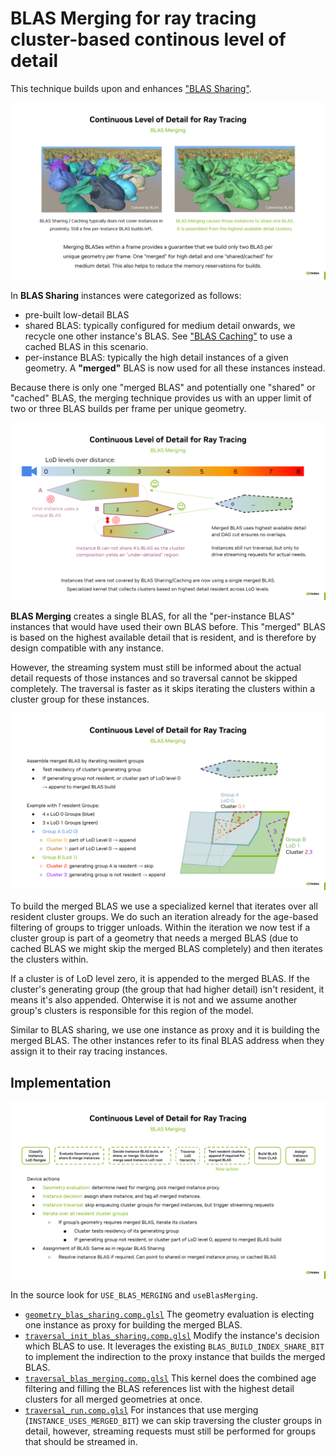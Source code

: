 # BLAS Merging for ray tracing cluster-based continous level of detail

This technique builds upon and enhances ["BLAS Sharing"](blas_sharing.md).

![image illustrating the benefits of BLAS merging](blas_merging_benefit.jpg)


In **BLAS Sharing** instances were categorized as follows:
* pre-built low-detail BLAS
* shared BLAS: typically configured for medium detail onwards, we recycle one other instance's BLAS. See ["BLAS Caching"](blas_caching.md) to use a cached BLAS in this scenario.
* per-instance BLAS: typically the high detail instances of a given geometry. A **"merged"** BLAS is now used for all these instances instead.

Because there is only one "merged BLAS" and potentially one "shared" or "cached" BLAS, the merging technique provides us with an upper limit of two or three BLAS builds per frame per unique geometry.

![image illustrating which instances are using the merged BLAS](blas_merging_instances.png)

**BLAS Merging** creates a single BLAS, for all the "per-instance BLAS" instances that would have used their own BLAS before. 
This "merged" BLAS is based on the highest available detail that is resident, and is therefore by design compatible with any instance.

However, the streaming system must still be informed about the actual detail requests of those instances and so traversal cannot be skipped completely. The traversal is faster as it skips iterating the clusters within a cluster group for these instances.

![image illustrating which clusters get into a merged BLAS](blas_merging_clusters.png)

To build the merged BLAS we use a specialized kernel that iterates over all resident cluster groups. We do such an iteration already
for the age-based filtering of groups to trigger unloads. Within the iteration we now test if a cluster group is part of a geometry
that needs a merged BLAS (due to cached BLAS we might skip the merged BLAS completely) and then iterates the clusters within.

If a cluster is of LoD level zero, it is appended to the merged BLAS. If the cluster's generating group (the group that had higher 
detail) isn't resident, it means it's also appended. Ohterwise it is not and we assume another group's clusters is responsible for this 
region of the model.

Similar to BLAS sharing, we use one instance as proxy and it is building the merged BLAS. The other instances refer to its final BLAS address when they assign it to their ray tracing instances.

## Implementation

![image illustrating which clusters get into a merged BLAS](blas_merging_implementation.png)

In the source look for `USE_BLAS_MERGING` and `useBlasMerging`.

* [`geometry_blas_sharing.comp.glsl`](../shaders/geometry_blas_sharing.comp.glsl) The geometry evaluation is electing one instance as proxy for building the merged BLAS.
* [`traversal_init_blas_sharing.comp.glsl`](../shaders/traversal_init_blas_sharing.comp.glsl) Modify the instance's decision which BLAS to use. It leverages the existing `BLAS_BUILD_INDEX_SHARE_BIT` to implement the indirection to the proxy instance that builds the merged BLAS.
* [`traversal_blas_merging.comp.glsl`](../shaders/traversal_blas_merging.comp.glsl) This kernel does the combined age filtering and filling the BLAS references list with the highest detail clusters for all merged geometries at once.
* [`traversal_run.comp.glsl`](../shaders/traversal_run.comp.glsl) For instances that use merging (`INSTANCE_USES_MERGED_BIT`) we can skip traversing the cluster groups in detail, however, streaming requests must still be performed for groups that should be streamed in.